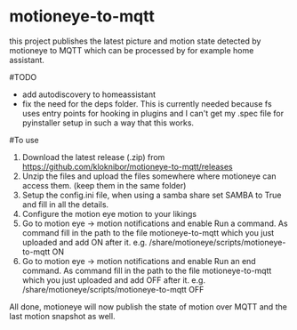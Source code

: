 # motioneye-to-mqtt

this project publishes the latest picture and motion state detected by motioneye to MQTT which can be processed by for example home assistant.

#TODO
  - add autodiscovery to homeassistant
  - fix the need for the deps folder. This is currently needed because fs uses entry points for hooking in plugins and I can't get my .spec file for pyinstaller setup in such a way that this works.

#To use
1. Download the latest release (.zip) from https://github.com/kloknibor/motioneye-to-mqtt/releases
2. Unzip the files and upload the files somewhere where motioneye can access them. (keep them in the same folder)
3. Setup the config.ini file, when using a samba share set SAMBA to True and fill in all the details.
4. Configure the motion eye motion to your likings
5. Go to motion eye -> motion notifications and enable Run a command. As command fill in the path to the file motioneye-to-mqtt which you just uploaded and add ON after it.
   e.g. /share/motioneye/scripts/motioneye-to-mqtt ON
6. Go to motion eye -> motion notifications and enable Run an end command. As command fill in the path to the file motioneye-to-mqtt which you just uploaded and add OFF after it.
   e.g. /share/motioneye/scripts/motioneye-to-mqtt OFF
  
All done, motioneye will now publish the state of motion over MQTT and the last motion snapshot as well.
